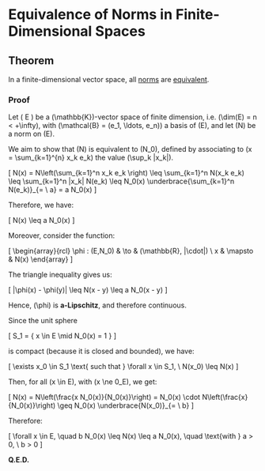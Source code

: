 # Equivalence of Norms in Finite-Dimensional Spaces

## Theorem

In a finite-dimensional vector space, all [norms]() are [equivalent]().

### Proof

Let \( E \) be a \(\mathbb{K}\)-vector space of finite dimension, i.e. \(\dim(E) = n < +\infty\), with \(\mathcal{B} = (e_1, \ldots, e_n)\) a basis of \(E\), and let \(N\) be a norm on \(E\).

We aim to show that \(N\) is equivalent to \(N_0\), defined by associating to \(x = \sum_{k=1}^{n} x_k e_k\) the value \(\sup_k |x_k|\).

\[
N(x) = N\left(\sum_{k=1}^n x_k e_k \right) \leq \sum_{k=1}^n N(x_k e_k) \leq \sum_{k=1}^n |x_k| N(e_k) \leq N_0(x) \underbrace{\sum_{k=1}^n N(e_k)}_{= \ a} = a N_0(x)
\]

Therefore, we have:

\[
N(x) \leq a N_0(x)
\]

Moreover, consider the function:

\[
\begin{array}{rcl}
\phi : (E,N_0) & \to & (\mathbb{R}, |\cdot|) \\
x & \mapsto & N(x)
\end{array}
\]

The triangle inequality gives us:

\[
|\phi(x) - \phi(y)| \leq N(x - y) \leq a N_0(x - y)
\]

Hence, \(\phi\) is **a-Lipschitz**, and therefore continuous.

Since the unit sphere

\[
S_1 = \{ x \in E \mid N_0(x) = 1 \}
\]

is compact (because it is closed and bounded), we have:

\[
\exists x_0 \in S_1 \text{ such that } \forall x \in S_1, \ N(x_0) \leq N(x)
\]

Then, for all \(x \in E\), with \(x \ne 0_E\), we get:

\[
N(x) = N\left(\frac{x N_0(x)}{N_0(x)}\right) = N_0(x) \cdot N\left(\frac{x}{N_0(x)}\right) \geq N_0(x) \underbrace{N(x_0)}_{= \ b}
\]

Therefore:

\[
\forall x \in E, \quad b N_0(x) \leq N(x) \leq a N_0(x), \quad \text{with } a > 0, \ b > 0
\]

**Q.E.D.**
